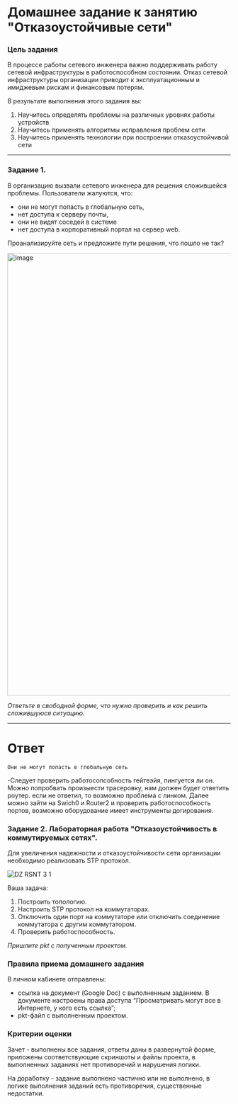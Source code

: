 # Домашнее задание к занятию "Отказоустойчивые сети"

### Цель задания

В процессе работы сетевого инженера важно поддерживать работу сетевой инфраструктуры в работоспособном состоянии. Отказ сетевой инфраструктуры организации приводит к эксплуатационным и имиджевым рискам и финансовым потерям.

В результате выполнения этого задания вы:
1) Научитесь определять проблемы на различных уровнях работы устройств
2) Научитесь применять алгоритмы исправления проблем сети
3) Научитесь применять технологии при построении отказоустойчивой сети

------

### Задание 1.

В организацию вызвали сетевого инженера для решения сложившейся проблемы. Пользователи жалуются, что:
- они не могут попасть в глобальную сеть, 
- нет доступа к серверу почты,
- они не видят соседей в системе
- нет доступа в корпоративный портал на сервер web.  

Проанализируйте сеть и предложите пути решения, что пошло не так? 

 <img width="1000" alt="image" src="https://user-images.githubusercontent.com/73060384/147534698-3e695732-f3b0-4333-b411-adfb6af83365.png">

*Ответьте в свободной форме, что нужно проверить и как решить сложившуюся ситуацию.*

---
# Ответ 

`Они не могут попасть в глобальную сеть`

-Следует проверить работосопсобность гейтвэйя, пингуется ли он. Можно попробвать произыести трасеровку, нам должен будет ответить роутер. если не ответил, то возможно проблема с линком. Далее можно зайти на Swich0 и Router2 и проверить работоспособность портов, возможно оборудование имеет инструменты догирования. 



### Задание 2. Лабораторная работа "Отказоустойчивость в коммутируемых сетях".

Для увеличения надежности и отказоустойчивости сети организации необходимо реализовать STP протокол. 

![DZ RSNT 3 1](https://github.com/netology-code/rsnt-homeworks/assets/77622076/46e58201-e698-44b6-b5c0-8294bb10ec22)

Ваша задача:
1. Построить топологию. 
2. Настроить STP протокол на коммутаторах.
3. Отключить один порт на коммутаторе  или отключить соединение коммутатора с другим коммутатором.
4. Проверить работоспособность. 

*Пришлите pkt с полученным проектом.* 

### Правила приема домашнего задания

В личном кабинете отправлены:

- ссылка на документ (Google Doc) с выполненным заданием. В документе настроены права доступа “Просматривать могут все в Интернете, у кого есть ссылка”;
- pkt-файл с выполненным проектом.

### Критерии оценки

Зачет - выполнены все задания, ответы даны в развернутой форме, приложены соответствующие скриншоты и файлы проекта, в выполненных заданиях нет противоречий и нарушения логики.

На доработку - задание выполнено частично или не выполнено, в логике выполнения заданий есть противоречия, существенные недостатки.

